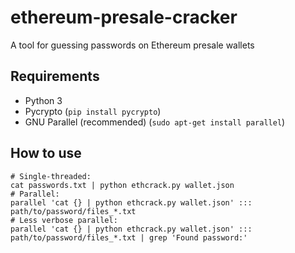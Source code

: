 # ethereum-presale-cracker
A tool for guessing passwords on Ethereum presale wallets

## Requirements

* Python 3
* Pycrypto (`pip install pycrypto`)
* GNU Parallel (recommended) (`sudo apt-get install parallel`)

## How to use

    # Single-threaded:
    cat passwords.txt | python ethcrack.py wallet.json
    # Parallel:
    parallel 'cat {} | python ethcrack.py wallet.json' ::: path/to/password/files_*.txt
    # Less verbose parallel:
    parallel 'cat {} | python ethcrack.py wallet.json' ::: path/to/password/files_*.txt | grep 'Found password:'
